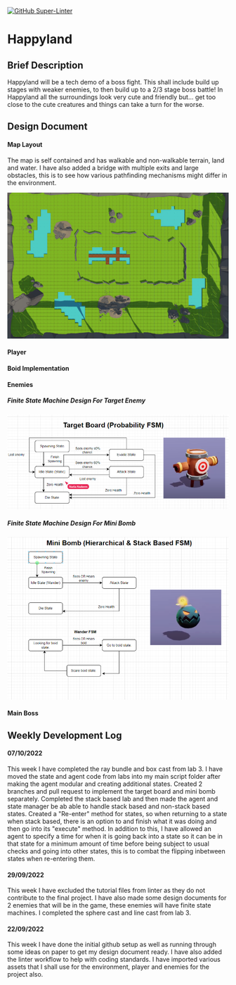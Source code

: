 [![GitHub Super-Linter](https://github.com/Birmingham-City-Uni/milestone-repository-nadianadeem/actions/workflows/.github/workflows/linter.yml/badge.svg)](https://github.com/marketplace/actions/super-linter)

<h1> Happyland </h1>
<h2> Brief Description </h2>
<p> Happyland will be a tech demo of a boss fight. This shall include build up stages with weaker enemies, to then build up to a 2/3 stage boss battle! In Happyland all the surroundings look very cute and friendly but... get too close to the cute creatures and things can take a turn for the worse. </p>

<h2> Design Document </h2>

<h4> Map Layout </h4>
<p> The map is self contained and has walkable and non-walkable terrain, land and water. I have also added a bridge with multiple exits and large obstacles, this is to see how various pathfinding mechanisms might differ in the environment.
</p>
<img src = "AIPhotos/MapOverviewV1.png" title = "Map layout for Happyland">

<h4> Player </h4>

<h4> Boid Implementation </h4>

<h4> Enemies </h4>
<h5> Finite State Machine Design For Target Enemy </h5>
<img src = "AIPhotos/TargetBoardFSMDesignV3.PNG" title ="Design Plan For Target Board">
<h5> Finite State Machine Design For Mini Bomb </h5>
<img src = "AIPhotos/MiniBombFSMDesignV2.PNG" title= "Design Plan for Mini Bomb">

<h4> Main Boss </h4>

<h2> Weekly Development Log </h2>
<h4> 07/10/2022 </h4>
This week I have completed the ray bundle and box cast from lab 3. I have moved the state and agent code from labs into my main script folder after making the agent modular and creating additional states. Created 2 branches and pull request to implement the target board and mini bomb separately. Completed the stack based lab and then made the agent and state manager be ab able to handle stack based and non-stack based states. Created a "Re-enter" method for states, so when returning to a state when stack based, there is an option to and finish what it was doing and then go into its "execute" method. In addition to this, I have allowed an agent to specify a time for when it is going back into a state so it can be in that state for a minimum amount of time before being subject to usual checks and going into other states, this is to combat the flipping inbetween states when re-entering them.

<h4> 29/09/2022 </h4>
This week I have excluded the tutorial files from linter as they do not contribute to the final project. I have also made some design documents for 2 enemies that will be in the game, these enemies will have finite state machines. I completed the sphere cast and line cast from lab 3.

<h4> 22/09/2022 </h4>
<p> This week I have done the initial github setup as well as running through some ideas on paper to get my design document ready. I have also added the linter workflow to help with coding standards. I have imported various assets that I shall use for the environment, player and enemies for the project also. </p>
